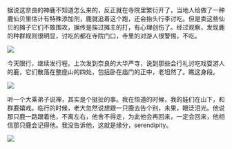 据说这奈良的神鹿不知道怎么来的，反正就在寺院里繁衍开了，当地人给做了一种鹿仙贝里估计有特殊添加剂，鹿就追着这个跑，还会抬头行李讨吃。但是卖这些仙贝的摊子它们不敢围攻，据传是挨过摊主的打，有心理创伤了。经过观察，发现鹿的种群规则很明显，讨吃的都在寺院门口，寺里的对游人很警惕，不吃。 ​​​​

![](http://note.youdao.com/yws/res/2465/26380820C55A40379D1DCD8DF302ED7D)

今天限行，继续发行程。上次发到奈良的大华严寺，说到那些会行礼讨吃戏耍游人的鹿，它们散落在整座山的四处，包括卧在庙门的正中，老坦然了。瞧这身段。 ​​​​

![](http://note.youdao.com/yws/res/2503/20185F3150AD4965910D5484152B3DBD)

听一个大乘弟子说禅，其实是个挺扯的事。我在悟道的时候，我的娃们在山下，和群鹿嬉戏。临行的时候，老大忽然说想跟一只鹿去告个别，未果，眼泛泪光。他说那只鹿一路跟着他，不离左右，他舍不得走，为此他会再回来，一定会回来，他相信那只鹿会记得他。我没告诉他，这就是缘分，serendipity。 ​​​​

![](http://note.youdao.com/yws/res/2548/D8366705E9A64B25B5B909DF6967DFF2)

  


